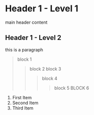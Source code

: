# Header 1 - Level 1

main header content

## Header 1 - Level 2

this is a paragraph

> block 1
>> block 2
>> block 3
>>> block 4
>>>> block 5
>>>> BLOCK 6

1. First Item
2. Second Item
3. Third Item